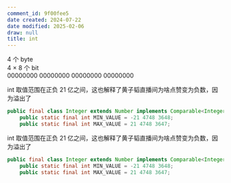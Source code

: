 ```yaml
---
comment_id: 9f00fee5
date created: 2024-07-22
date modified: 2025-02-06
draw: null
title: int
---
```

4 个 byte  
4 × 8 个 bit  
00000000 00000000 00000000 00000000

int 取值范围在正负 21 亿之间，这也解释了黄子韬直播间为啥点赞变为负数，因为溢出了

```java
public final class Integer extends Number implements Comparable<Integer> {  
    public static final int MIN_VALUE = -21 4748 3648;  
    public static final int MAX_VALUE = 21 4748 3647;
```

int 取值范围在正负 21 亿之间，这也解释了黄子韬直播间为啥点赞变为负数，因为溢出了

```java
public final class Integer extends Number implements Comparable<Integer> {  
    public static final int MIN_VALUE = -21 4748 3648;  
    public static final int MAX_VALUE = 21 4748 3647;
```
